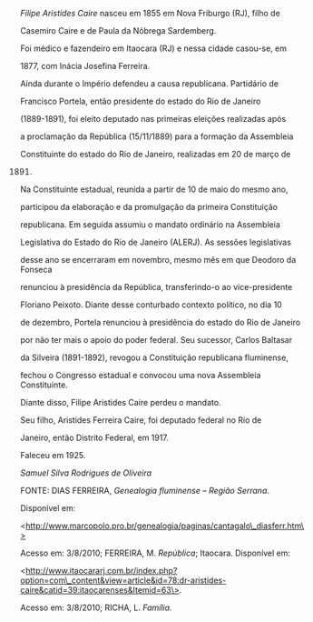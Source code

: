 

*Filipe Aristides Caire* nasceu em 1855 em Nova Friburgo (RJ), filho de

Casemiro Caire e de Paula da Nóbrega Sardemberg.



Foi médico e fazendeiro em Itaocara (RJ) e nessa cidade casou-se, em

1877, com Inácia Josefina Ferreira.



Ainda durante o Império defendeu a causa republicana. Partidário de

Francisco Portela, então presidente do estado do Rio de Janeiro

(1889-1891), foi eleito deputado nas primeiras eleições realizadas após

a proclamação da República (15/11/1889) para a formação da Assembleia

Constituinte do estado do Rio de Janeiro, realizadas em 20 de março de

1891.



Na Constituinte estadual, reunida a partir de 10 de maio do mesmo ano,

participou da elaboração e da promulgação da primeira Constituição

republicana. Em seguida assumiu o mandato ordinário na Assembleia

Legislativa do Estado do Rio de Janeiro (ALERJ). As sessões legislativas

desse ano se encerraram em novembro, mesmo mês em que Deodoro da Fonseca

renunciou à presidência da República, transferindo-o ao vice-presidente

Floriano Peixoto. Diante desse conturbado contexto político, no dia 10

de dezembro, Portela renunciou à presidência do estado do Rio de Janeiro

por não ter mais o apoio do poder federal. Seu sucessor, Carlos Baltasar

da Silveira (1891-1892), revogou a Constituição republicana fluminense,

fechou o Congresso estadual e convocou uma nova Assembleia Constituinte.

Diante disso, Filipe Aristides Caire perdeu o mandato.



Seu filho, Aristides Ferreira Caire, foi deputado federal no Rio de

Janeiro, então Distrito Federal, em 1917.



Faleceu em 1925.



*Samuel Silva Rodrigues de Oliveira*



FONTE: DIAS FERREIRA, *Genealogia fluminense* *–* *Região Serrana*.

Disponível em:

\<<http://>www.marcopolo.pro.br/genealogia/paginas/cantagalo\_diasferr.htm\>

Acesso em: 3/8/2010; FERREIRA, M. *República*; Itaocara. Disponível em:

\<<http://>www.itaocararj.com.br/index.php?option=com\_content&view=article&id=78:dr-aristides-caire&catid=39:itaocarenses&Itemid=63\>.

Acesso em: 3/8/2010; RICHA, L. *Família*.

